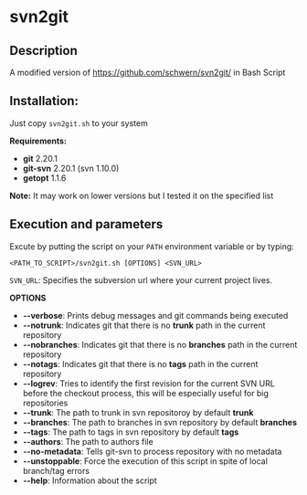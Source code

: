 # svn2git

## Description
A modified version of https://github.com/schwern/svn2git/ in Bash Script

## Installation:

Just copy ```svn2git.sh``` to your system

**Requirements:**
* **git** 2.20.1
* **git-svn** 2.20.1 (svn 1.10.0)
* **getopt** 1.1.6

**Note:**
It may work on lower versions but I tested it on the specified list

## Execution and parameters
Excute by putting the script on your ```PATH``` environment variable or by typing:

```<PATH_TO_SCRIPT>/svn2git.sh [OPTIONS] <SVN_URL>```

```SVN_URL```: Specifies the subversion url where your current project lives.

**OPTIONS**

* **--verbose**: Prints debug messages and git commands being executed
* **--notrunk**: Indicates git that there is no **trunk** path in the current repository
* **--nobranches**: Indicates git that there is no **branches** path in the current repository
* **--notags**: Indicates git that there is no **tags** path in the current repository
* **--logrev**: Tries to identify the first revision for the current SVN URL before the checkout process, this will be especially useful for big repositories
* **--trunk**: The path to trunk in svn repositoroy by default **trunk**
* **--branches**: The path to branches in svn repository by default **branches**
* **--tags**: The path to tags in svn repository by default **tags**
* **--authors**: The path to authors file
* **--no-metadata**: Tells git-svn to process repository with no metadata
* **--unstoppable**: Force the execution of this script in spite of local branch/tag errors
* **--help**: Information about the script
